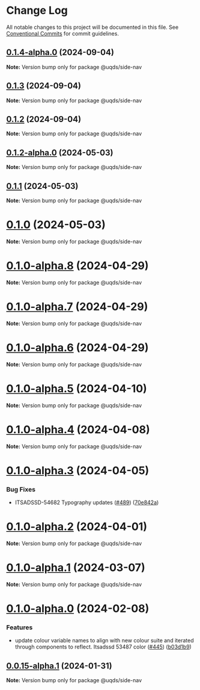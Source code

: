 # Change Log

All notable changes to this project will be documented in this file.
See [Conventional Commits](https://conventionalcommits.org) for commit guidelines.

## [0.1.4-alpha.0](https://github.com/uq-its-ss/design-system/compare/@uqds/side-nav@0.1.3...@uqds/side-nav@0.1.4-alpha.0) (2024-09-04)

**Note:** Version bump only for package @uqds/side-nav

## [0.1.3](https://github.com/uq-its-ss/design-system/compare/@uqds/side-nav@0.1.2-alpha.0...@uqds/side-nav@0.1.3) (2024-09-04)

**Note:** Version bump only for package @uqds/side-nav

## [0.1.2](https://github.com/uq-its-ss/design-system/compare/@uqds/side-nav@0.1.2-alpha.0...@uqds/side-nav@0.1.2) (2024-09-04)

**Note:** Version bump only for package @uqds/side-nav

## [0.1.2-alpha.0](https://github.com/uq-its-ss/design-system/compare/@uqds/side-nav@0.1.0-alpha.8...@uqds/side-nav@0.1.2-alpha.0) (2024-05-03)

**Note:** Version bump only for package @uqds/side-nav

## [0.1.1](https://github.com/uq-its-ss/design-system/compare/@uqds/side-nav@0.1.0-alpha.8...@uqds/side-nav@0.1.1) (2024-05-03)

**Note:** Version bump only for package @uqds/side-nav

# [0.1.0](https://github.com/uq-its-ss/design-system/compare/@uqds/side-nav@0.1.0-alpha.8...@uqds/side-nav@0.1.0) (2024-05-03)

**Note:** Version bump only for package @uqds/side-nav

# [0.1.0-alpha.8](https://github.com/uq-its-ss/design-system/compare/@uqds/side-nav@0.1.0-alpha.7...@uqds/side-nav@0.1.0-alpha.8) (2024-04-29)

**Note:** Version bump only for package @uqds/side-nav

# [0.1.0-alpha.7](https://github.com/uq-its-ss/design-system/compare/@uqds/side-nav@0.1.0-alpha.6...@uqds/side-nav@0.1.0-alpha.7) (2024-04-29)

**Note:** Version bump only for package @uqds/side-nav

# [0.1.0-alpha.6](https://github.com/uq-its-ss/design-system/compare/@uqds/side-nav@0.1.0-alpha.5...@uqds/side-nav@0.1.0-alpha.6) (2024-04-29)

**Note:** Version bump only for package @uqds/side-nav

# [0.1.0-alpha.5](https://github.com/uq-its-ss/design-system/compare/@uqds/side-nav@0.1.0-alpha.4...@uqds/side-nav@0.1.0-alpha.5) (2024-04-10)

**Note:** Version bump only for package @uqds/side-nav

# [0.1.0-alpha.4](https://github.com/uq-its-ss/design-system/compare/@uqds/side-nav@0.1.0-alpha.3...@uqds/side-nav@0.1.0-alpha.4) (2024-04-08)

**Note:** Version bump only for package @uqds/side-nav

# [0.1.0-alpha.3](https://github.com/uq-its-ss/design-system/compare/@uqds/side-nav@0.1.0-alpha.2...@uqds/side-nav@0.1.0-alpha.3) (2024-04-05)

### Bug Fixes

- ITSADSSD-54682 Typography updates ([#489](https://github.com/uq-its-ss/design-system/issues/489)) ([70e842a](https://github.com/uq-its-ss/design-system/commit/70e842a1552cddc9c63452ae63bae91b380f420b))

# [0.1.0-alpha.2](https://github.com/uq-its-ss/design-system/compare/@uqds/side-nav@0.1.0-alpha.1...@uqds/side-nav@0.1.0-alpha.2) (2024-04-01)

**Note:** Version bump only for package @uqds/side-nav

# [0.1.0-alpha.1](https://github.com/uq-its-ss/design-system/compare/@uqds/side-nav@0.1.0-alpha.0...@uqds/side-nav@0.1.0-alpha.1) (2024-03-07)

**Note:** Version bump only for package @uqds/side-nav

# [0.1.0-alpha.0](https://github.com/uq-its-ss/design-system/compare/@uqds/side-nav@0.0.15-alpha.1...@uqds/side-nav@0.1.0-alpha.0) (2024-02-08)

### Features

- update colour variable names to align with new colour suite and iterated through components to reflect. Itsadssd 53487 color ([#445](https://github.com/uq-its-ss/design-system/issues/445)) ([b03d1b9](https://github.com/uq-its-ss/design-system/commit/b03d1b9a7944f4552750706b276405b0988abf90))

## [0.0.15-alpha.1](https://github.com/uq-its-ss/design-system/compare/@uqds/side-nav@0.0.15-alpha.0...@uqds/side-nav@0.0.15-alpha.1) (2024-01-31)

**Note:** Version bump only for package @uqds/side-nav

